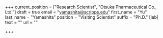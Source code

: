 +++
current_position = ["Research Scientist", "Otsuka Pharmaceutical Co., Ltd."]
draft = true
email = "yamashita@scripps.edu"
first_name = "Yu"
last_name = "Yamashita"
position = "Visiting Scientist"
suffix = "Ph.D."
[lab]
text = ""
url = ""

+++

